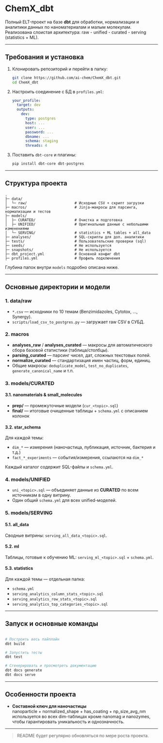 # ChemX_dbt

Полный ELT-проект на базе **dbt** для обработки, нормализации и аналитики данных по наноматериалам и малым молекулам.  
Реализована слоистая архитектура: raw - unified - curated - serving (statistics + ML).

---

## Требования и установка

1. Клонировать репозиторий и перейти в папку:
   ```bash
   git clone https://github.com/ai-chem/ChemX_dbt.git
   cd ChemX_dbt
   ```
2. Настроить соединение с БД в `profiles.yml`:
   ```yaml
   your_profile:
     target: dev
     outputs:
       dev:
         type: postgres
         host: ...
         user: ...
         password: ...
         dbname: ...
         schema: staging
         threads: 4
   ```
3. Поставить `dbt-core` и плагины:
   ```bash
   pip install dbt-core dbt-postgres
   ```

---

## Структура проекта

```text
.
├─ data/
│  └─ raw/                      # Исходные CSV + скрипт загрузки
├─ macros/                      # Jinja-макросы для парсинга, нормализации и тестов
├─ models/
│  ├─ CURATED/                  # Очистка и подготовка
│  ├─ UNIFIED/                  # Оригинальные данные с небольшими изменениями
│  └─ SERVING/                  # statistics + ML tables + all_data
├─ analyses/                    # SQL-скрипты для доп. аналитики
├─ tests/                       # Пользовательские проверки (sql)
├─ seeds/                       # Не используется
├─ snapshots/                   # Не используется
├─ dbt_project.yml              # Основной конфиг dbt
├─ profiles.yml                 # Профиль подключения
```

Глубина папок внутри `models` подробно описана ниже.

---

## Основные директории и модели

### 1. data/raw  
- `*.csv` — исходники по 10 темам (Benzimidazoles, Cytotox, …, Synergy).  
- `scripts/load_csv_to_postgres.py` — загружает raw CSV в СУБД.

### 2. macros  
- **analyses_raw** / **analyses_curated** — макросы для автоматического сбора базовой статистики (таблица/столбцы).  
- **parsing_curated** — парсинг чисел, дат, сложных текстовых полей.  
- **normalize_curated** — стандартизация имен частиц, форм, единиц.  
- Общие макросы: `deduplicate_model`, `test_no_duplicates`, `generate_canonical_name` и т.п.

### 3. models/CURATED  
#### 3.1. nanomaterials & small_molecules  
- **prep/** — промежуточные модели (`cur_<topic>.sql`)  
- **final/** — итоговые очищенные таблицы + `schema.yml` с описанием колонок  

#### 3.2. star_schema  
Для каждой темы:
- `dim_*` — измерения (наночастица, публикация, источник, бактерия и т.д.)  
- `fact_*_experiments` — события/измерения, ссылаются на `dim_*`

Каждый каталог содержит SQL-файлы и `schema.yml`.

### 4. models/UNIFIED  
- `uni_<topic>.sql` — объединяет данные из **CURATED** по всем источникам в одну витрину.  
- Один общий `schema.yml` для всех unified-моделей.

### 5. models/SERVING  
#### 5.1. all_data  
Сводные витрины: `serving_all_data_<topic>.sql`.

#### 5.2. ml  
Таблицы, готовые к обучению ML: `serving_ml_<topic>.sql` + `schema.yml`.

#### 5.3. statistics  
Для каждой темы — отдельная папка:
- `schema.yml`  
- `serving_analytics_column_stats_<topic>.sql`  
- `serving_analytics_row_stats_<topic>.sql`  
- `serving_analytics_top_categories_<topic>.sql`


---

## Запуск и основные команды

```bash

# Построить весь пайплайн
dbt build

# Запустить тесты
dbt test

# Сгенерировать и просмотреть документацию
dbt docs generate
dbt docs serve
```

---

## Особенности проекта

- **Составной ключ для наночастицы**  
  nanoparticle + normalized_shape + has_coating + np_size_avg_nm  
  используется во всех dim-таблицах кроме nanomag и nanozymes, чтобы гарантировать уникальность и однозначность.

---

> README будет регулярно обновляться по мере роста проекта.